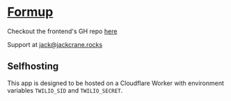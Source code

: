 # [Formup](https://formup-site.pages.dev)

Checkout the frontend's GH repo [here](https://github.com/jackcrane/formup-site)

Support at jack@jackcrane.rocks

## Selfhosting

This app is designed to be hosted on a Cloudflare Worker with environment variables `TWILIO_SID` and `TWILIO_SECRET`.
